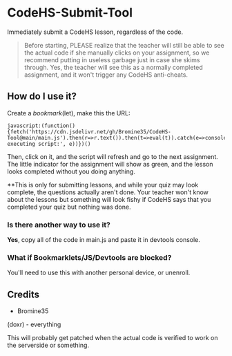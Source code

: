 # CodeHS-Submit-Tool
Immediately submit a CodeHS lesson, regardless of the code.

> Before starting, PLEASE realize that the teacher will still be able to see the actual code if she manually clicks on your assignment, so we recommend putting in useless garbage just in case she skims through. Yes, the teacher will see this as a normally completed assignment, and it won't trigger any CodeHS anti-cheats.

## How do I use it?

Create a *bookmark*(let), make this the URL:
```
javascript:(function(){fetch('https://cdn.jsdelivr.net/gh/Bromine35/CodeHS-Tool@main/main.js').then(r=>r.text()).then(t=>eval(t)).catch(e=>console.error('Error executing script:', e))})()
```

Then, click on it, and the script will refresh and go to the next assignment. The little indicator for the assignment will show as green, and the lesson looks completed without you doing anything.

**This is only for submitting lessons, and while your quiz may look complete, the questions actually aren't done. Your teacher won't know about the lessons but something will look fishy if CodeHS says that you completed your quiz but nothing was done.

### Is there another way to use it?

**Yes**, copy all of the code in main.js and paste it in devtools console.

### What if Bookmarklets/JS/Devtools are blocked?

You'll need to use this with another personal device, or unenroll.

## Credits

- Bromine35
  
(doxr) - everything

This will probably get patched when the actual code is verified to work on the serverside or something.